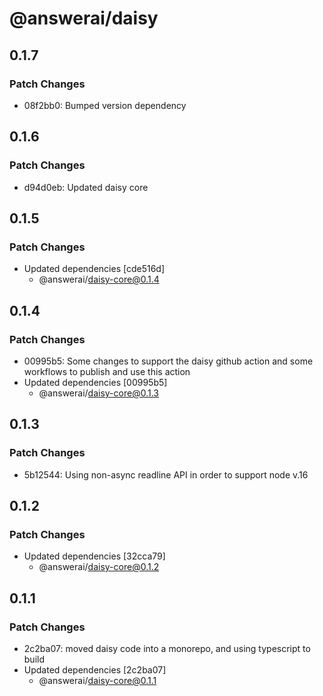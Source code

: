 # @answerai/daisy

## 0.1.7

### Patch Changes

- 08f2bb0: Bumped version dependency

## 0.1.6

### Patch Changes

- d94d0eb: Updated daisy core

## 0.1.5

### Patch Changes

- Updated dependencies [cde516d]
  - @answerai/daisy-core@0.1.4

## 0.1.4

### Patch Changes

- 00995b5: Some changes to support the daisy github action and some workflows to publish and use this action
- Updated dependencies [00995b5]
  - @answerai/daisy-core@0.1.3

## 0.1.3

### Patch Changes

- 5b12544: Using non-async readline API in order to support node v.16

## 0.1.2

### Patch Changes

- Updated dependencies [32cca79]
  - @answerai/daisy-core@0.1.2

## 0.1.1

### Patch Changes

- 2c2ba07: moved daisy code into a monorepo, and using typescript to build
- Updated dependencies [2c2ba07]
  - @answerai/daisy-core@0.1.1
